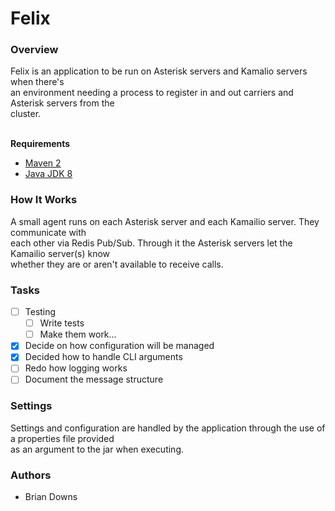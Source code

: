 # Felix

### Overview
Felix is an application to be run on Asterisk servers and Kamalio servers when there's<br />
an environment needing a process to register in and out carriers and Asterisk servers from the<br />
cluster.<br /><br />

**Requirements**
* [Maven 2](http://maven.apache.org/)
* [Java JDK 8](https://jdk8.java.net/download.html)

### How It Works
A small agent runs on each Asterisk server and each Kamailio server.  They communicate with<br />
each other via Redis Pub/Sub.  Through it the Asterisk servers let the Kamailio server(s) know<br />
whether they are or aren't available to receive calls.

### Tasks

- [ ] Testing
  - [ ] Write tests
  - [ ] Make them work...
- [x] Decide on how configuration will be managed
- [x] Decided how to handle CLI arguments
- [ ] Redo how logging works
- [ ] Document the message structure

### Settings
Settings and configuration are handled by the application through the use of a properties file provided<br />
as an argument to the jar when executing.

### Authors
* Brian Downs